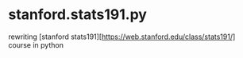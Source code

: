 # stanford.stats191.py
rewriting [stanford stats191][https://web.stanford.edu/class/stats191/] course in python
